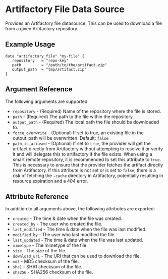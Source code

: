 # Artifactory File Data Source

Provides an Artifactory file datasource. This can be used to download a file from a given Artifactory repository.

## Example Usage

```hcl
data "artifactory_file" "my-file" {
   repository   = "repo-key"
   path         = "/path/to/the/artifact.zip"
   output_path  = "tmp/artifact.zip"
}
```

## Argument Reference

The following arguments are supported:

* `repository` - (Required) Name of the repository where the file is stored.
* `path` - (Required) The path to the file within the repository.
* `output_path` - (Required) The local path the file should be downloaded to.
* `force_overwrite` - (Optional) If set to true, an existing file in the output_path will be overwritten. Default: `false`
* `path_is_aliased` - (Optional) If set to `true`, the provider will get the artifact directly from Artifactory without attempting to resolve it or verify it and will delegate this to artifactory if the file exists. When using a smart remote repository, it is recommended to set this attribute to `true`. This is necessary to ensure that the provider fetches the artifact directly from Artifactory. If this attribute is not set or is set to `false`, there is a risk of fetching the `-cache` directory in Artifactory, potentially resulting in resource expiration and a 404 error.

## Attribute Reference

In addition to all arguments above, the following attributes are exported:

* `created` - The time & date when the file was created.
* `created_by` - The user who created the file.
* `last_modified` - The time & date when the file was last modified.
* `modified_by` - The user who last modified the file.
* `last_updated` - The time & date when the file was last updated.
* `mimetype` - The mimetype of the file.
* `size` - The size of the file.
* `download_uri` - The URI that can be used to download the file.
* `md5` - MD5 checksum of the file.
* `sha1` - SHA1 checksum of the file.
* `sha256` - SHA256 checksum of the file.
